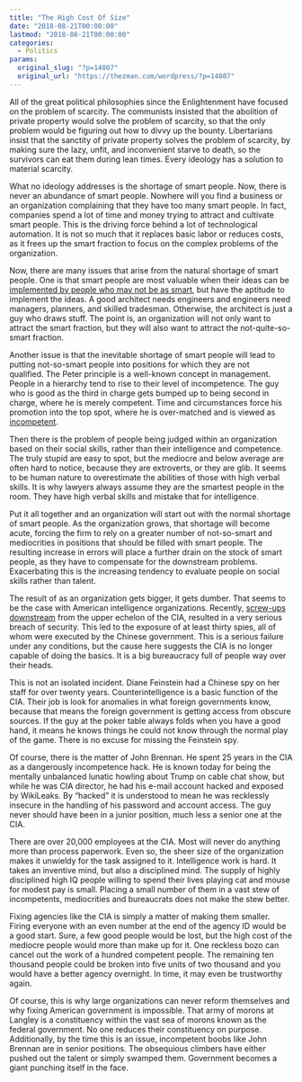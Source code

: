 ```yaml
---
title: "The High Cost Of Size"
date: "2018-08-21T00:00:00"
lastmod: "2018-08-21T00:00:00"
categories:
  - Politics
params:
  original_slug: "?p=14807"
  original_url: "https://thezman.com/wordpress/?p=14807"
---
```


All of the great political philosophies since the Enlightenment have
focused on the problem of scarcity. The communists insisted that the
abolition of private property would solve the problem of scarcity, so
that the only problem would be figuring out how to divvy up the bounty.
Libertarians insist that the sanctity of private property solves the
problem of scarcity, by making sure the lazy, unfit, and inconvenient
starve to death, so the survivors can eat them during lean times. Every
ideology has a solution to material scarcity.

What no ideology addresses is the shortage of smart people. Now, there
is never an abundance of smart people. Nowhere will you find a business
or an organization complaining that they have too many smart people. In
fact, companies spend a lot of time and money trying to attract and
cultivate smart people. This is the driving force behind a lot of
technological automation. It is not so much that it replaces basic labor
or reduces costs, as it frees up the smart fraction to focus on the
complex problems of the organization.

Now, there are many issues that arise from the natural shortage of smart
people. One is that smart people are most valuable when their ideas can
be [implemented by people who may not be as
smart](https://www.unz.com/jthompson/is-smart-fraction-as-valuable-as/),
but have the aptitude to implement the ideas. A good architect needs
engineers and engineers need managers, planners, and skilled tradesman.
Otherwise, the architect is just a guy who draws stuff. The point is, an
organization will not only want to attract the smart fraction, but they
will also want to attract the not-quite-so-smart fraction.

Another issue is that the inevitable shortage of smart people will lead
to putting not-so-smart people into positions for which they are not
qualified. The Peter principle is a well-known concept in management.
People in a hierarchy tend to rise to their level of incompetence. The
guy who is good as the third in charge gets bumped up to being second in
charge, where he is merely competent. Time and circumstances force his
promotion into the top spot, where he is over-matched and is viewed as
[incompetent](https://upload.wikimedia.org/wikipedia/commons/8/8d/President_Barack_Obama.jpg).

Then there is the problem of people being judged within an organization
based on their social skills, rather than their intelligence and
competence. The truly stupid are easy to spot, but the mediocre and
below average are often hard to notice, because they are extroverts, or
they are glib. It seems to be human nature to overestimate the abilities
of those with high verbal skills. It is why lawyers always assume they
are the smartest people in the room. They have high verbal skills and
mistake that for intelligence.

Put it all together and an organization will start out with the normal
shortage of smart people. As the organization grows, that shortage will
become acute, forcing the firm to rely on a greater number of
not-so-smart and mediocrities in positions that should be filled with
smart people. The resulting increase in errors will place a further
drain on the stock of smart people, as they have to compensate for the
downstream problems. Exacerbating this is the increasing tendency to
evaluate people on social skills rather than talent.

The result of as an organization gets bigger, it gets dumber. That seems
to be the case with American intelligence organizations. Recently,
[screw-ups
downstream](https://foreignpolicy.com/2018/08/15/botched-cia-communications-system-helped-blow-cover-chinese-agents-intelligence/)
from the upper echelon of the CIA, resulted in a very serious breach of
security. This led to the exposure of at least thirty spies, all of whom
were executed by the Chinese government. This is a serious failure under
any conditions, but the cause here suggests the CIA is no longer capable
of doing the basics. It is a big bureaucracy full of people way over
their heads.

This is not an isolated incident. Diane Feinstein had a Chinese spy on
her staff for over twenty years. Counterintelligence is a basic function
of the CIA. Their job is look for anomalies in what foreign governments
know, because that means the foreign government is getting access from
obscure sources. If the guy at the poker table always folds when you
have a good hand, it means he knows things he could not know through the
normal play of the game. There is no excuse for missing the Feinstein
spy.

Of course, there is the matter of John Brennan. He spent 25 years in the
CIA as a dangerously incompetence hack. He is known today for being the
mentally unbalanced lunatic howling about Trump on cable chat show, but
while he was CIA director, he had his e-mail account hacked and exposed
by WikiLeaks. By “hacked” it is understood to mean he was recklessly
insecure in the handling of his password and account access. The guy
never should have been in a junior position, much less a senior one at
the CIA.

There are over 20,000 employees at the CIA. Most will never do anything
more than process paperwork. Even so, the sheer size of the organization
makes it unwieldy for the task assigned to it. Intelligence work is
hard. It takes an inventive mind, but also a disciplined mind. The
supply of highly disciplined high IQ people willing to spend their lives
playing cat and mouse for modest pay is small. Placing a small number of
them in a vast stew of incompetents, mediocrities and bureaucrats does
not make the stew better.

Fixing agencies like the CIA is simply a matter of making them smaller.
Firing everyone with an even number at the end of the agency ID would be
a good start. Sure, a few good people would be lost, but the high cost
of the mediocre people would more than make up for it. One reckless bozo
can cancel out the work of a hundred competent people. The remaining ten
thousand people could be broken into five units of two thousand and you
would have a better agency overnight. In time, it may even be
trustworthy again.

Of course, this is why large organizations can never reform themselves
and why fixing American government is impossible. That army of morons at
Langley is a constituency within the vast sea of morons known as the
federal government. No one reduces their constituency on purpose.
Additionally, by the time this is an issue, incompetent boobs like John
Brennan are in senior positions. The obsequious climbers have either
pushed out the talent or simply swamped them. Government becomes a giant
punching itself in the face.
